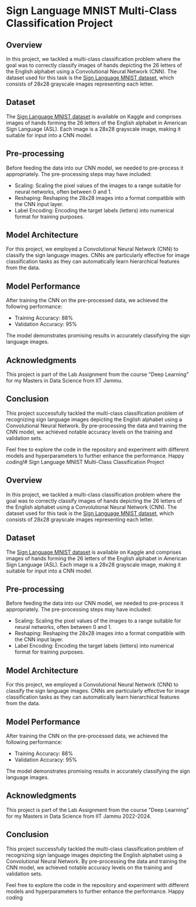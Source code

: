 # Sign Language MNIST Multi-Class Classification Project

## Overview

In this project, we tackled a multi-class classification problem where the goal was to correctly classify images of hands depicting the 26 letters of the English alphabet using a Convolutional Neural Network (CNN). The dataset used for this task is the [Sign Language MNIST dataset](https://www.kaggle.com/datamunge/sign-language-mnist), which consists of 28x28 grayscale images representing each letter.

## Dataset

The [Sign Language MNIST dataset](https://www.kaggle.com/datamunge/sign-language-mnist) is available on Kaggle and comprises images of hands forming the 26 letters of the English alphabet in American Sign Language (ASL). Each image is a 28x28 grayscale image, making it suitable for input into a CNN model.

## Pre-processing

Before feeding the data into our CNN model, we needed to pre-process it appropriately. The pre-processing steps may have included:

- Scaling: Scaling the pixel values of the images to a range suitable for neural networks, often between 0 and 1.
- Reshaping: Reshaping the 28x28 images into a format compatible with the CNN input layer.
- Label Encoding: Encoding the target labels (letters) into numerical format for training purposes.

## Model Architecture

For this project, we employed a Convolutional Neural Network (CNN) to classify the sign language images. CNNs are particularly effective for image classification tasks as they can automatically learn hierarchical features from the data.

## Model Performance

After training the CNN on the pre-processed data, we achieved the following performance:

- Training Accuracy: 88%
- Validation Accuracy: 95%

The model demonstrates promising results in accurately classifying the sign language images.

## Acknowledgments
This project is part of the Lab Assignment from the course "Deep Learning" for my Masters in Data Science from IIT Jammu.


## Conclusion

This project successfully tackled the multi-class classification problem of recognizing sign language images depicting the English alphabet using a Convolutional Neural Network. By pre-processing the data and training the CNN model, we achieved notable accuracy levels on the training and validation sets.

Feel free to explore the code in the repository and experiment with different models and hyperparameters to further enhance the performance. Happy coding!# Sign Language MNIST Multi-Class Classification Project

## Overview

In this project, we tackled a multi-class classification problem where the goal was to correctly classify images of hands depicting the 26 letters of the English alphabet using a Convolutional Neural Network (CNN). The dataset used for this task is the [Sign Language MNIST dataset](https://www.kaggle.com/datamunge/sign-language-mnist), which consists of 28x28 grayscale images representing each letter.

## Dataset

The [Sign Language MNIST dataset](https://www.kaggle.com/datamunge/sign-language-mnist) is available on Kaggle and comprises images of hands forming the 26 letters of the English alphabet in American Sign Language (ASL). Each image is a 28x28 grayscale image, making it suitable for input into a CNN model.

## Pre-processing

Before feeding the data into our CNN model, we needed to pre-process it appropriately. The pre-processing steps may have included:

- Scaling: Scaling the pixel values of the images to a range suitable for neural networks, often between 0 and 1.
- Reshaping: Reshaping the 28x28 images into a format compatible with the CNN input layer.
- Label Encoding: Encoding the target labels (letters) into numerical format for training purposes.

## Model Architecture

For this project, we employed a Convolutional Neural Network (CNN) to classify the sign language images. CNNs are particularly effective for image classification tasks as they can automatically learn hierarchical features from the data.

## Model Performance

After training the CNN on the pre-processed data, we achieved the following performance:

- Training Accuracy: 88%
- Validation Accuracy: 95%

The model demonstrates promising results in accurately classifying the sign language images.

## Acknowledgments
This project is part of the Lab Assignment from the course "Deep Learning" for my Masters in Data Science from IIT Jammu 2022-2024.


## Conclusion

This project successfully tackled the multi-class classification problem of recognizing sign language images depicting the English alphabet using a Convolutional Neural Network. By pre-processing the data and training the CNN model, we achieved notable accuracy levels on the training and validation sets.

Feel free to explore the code in the repository and experiment with different models and hyperparameters to further enhance the performance. Happy coding
